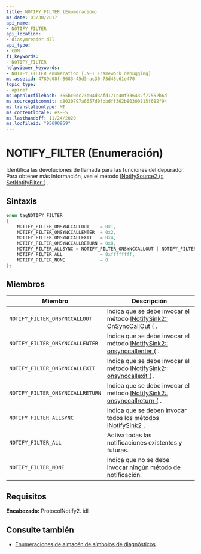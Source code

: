 ```yaml
---
title: NOTIFY_FILTER (Enumeración)
ms.date: 03/30/2017
api_name:
- NOTIFY_FILTER
api_location:
- diasymreader.dll
api_type:
- COM
f1_keywords:
- NOTIFY_FILTER
helpviewer_keywords:
- NOTIFY_FILTER enumeration [.NET Framework debugging]
ms.assetid: 4789d08f-8683-45d3-ac30-73d48c61e470
topic_type:
- apiref
ms.openlocfilehash: 365bc0dc73b04d3afd171c40f336432f77552b6d
ms.sourcegitcommit: d8020797a6657d0fbbdff362b80300815f682f94
ms.translationtype: MT
ms.contentlocale: es-ES
ms.lasthandoff: 11/24/2020
ms.locfileid: "95690959"
---
```

# <a name="notify_filter-enumeration"></a>NOTIFY_FILTER (Enumeración)

Identifica las devoluciones de llamada para las funciones del depurador. Para obtener más información, vea el método [INotifySource2 (:: SetNotifyFilter (](inotifysource2-setnotifyfilter-method.md) .  
  
## <a name="syntax"></a>Sintaxis  
  
```cpp  
enum tagNOTIFY_FILTER  
{  
    NOTIFY_FILTER_ONSYNCCALLOUT    = 0x1,  
    NOTIFY_FILTER_ONSYNCCALLENTER  = 0x2,  
    NOTIFY_FILTER_ONSYNCCALLEXIT   = 0x4,  
    NOTIFY_FILTER_ONSYNCCALLRETURN = 0x8,  
    NOTIFY_FILTER_ALLSYNC = NOTIFY_FILTER_ONSYNCCALLOUT | NOTIFY_FILTER_ONSYNCCALLENTER | NOTIFY_FILTER_ONSYNCCALLEXIT | NOTIFY_FILTER_ONSYNCCALLRETURN,  
    NOTIFY_FILTER_ALL              = 0xffffffff,  
    NOTIFY_FILTER_NONE             = 0  
};  
```  
  
## <a name="members"></a>Miembros  
  
|Miembro|Descripción|  
|------------|-----------------|  
|`NOTIFY_FILTER_ONSYNCCALLOUT`|Indica que se debe invocar el método [INotifySink2:: OnSyncCallOut (](inotifysink2-onsynccallout-method.md) .|  
|`NOTIFY_FILTER_ONSYNCCALLENTER`|Indica que se debe invocar el método [INotifySink2:: onsynccallenter (](inotifysink2-onsynccallenter-method.md) .|  
|`NOTIFY_FILTER_ONSYNCCALLEXIT`|Indica que se debe invocar el método [INotifySink2:: onsynccallexit (](inotifysink2-onsynccallexit-method.md) .|  
|`NOTIFY_FILTER_ONSYNCCALLRETURN`|Indica que se debe invocar el método [INotifySink2:: onsynccallreturn (](inotifysink2-onsynccallreturn-method.md) .|  
|`NOTIFY_FILTER_ALLSYNC`|Indica que se deben invocar todos los métodos [INotifySink2](inotifysink2-interface.md) .|  
|`NOTIFY_FILTER_ALL`|Activa todas las notificaciones existentes y futuras.|  
|`NOTIFY_FILTER_NONE`|Indica que no se debe invocar ningún método de notificación.|  
  
## <a name="requirements"></a>Requisitos  

 **Encabezado:** ProtocolNotify2. idl  
  
## <a name="see-also"></a>Consulte también

- [Enumeraciones de almacén de símbolos de diagnósticos](diagnostics-symbol-store-enumerations.md)
